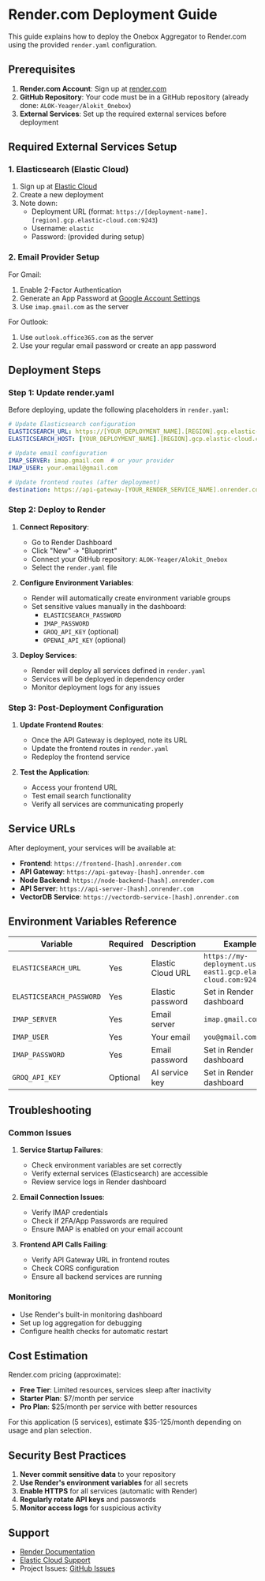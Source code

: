# Render.com Deployment Guide

This guide explains how to deploy the Onebox Aggregator to Render.com using the provided `render.yaml` configuration.

## Prerequisites

1. **Render.com Account**: Sign up at [render.com](https://render.com)
2. **GitHub Repository**: Your code must be in a GitHub repository (already done: `ALOK-Yeager/Alokit_Onebox`)
3. **External Services**: Set up the required external services before deployment

## Required External Services Setup

### 1. Elasticsearch (Elastic Cloud)

1. Sign up at [Elastic Cloud](https://cloud.elastic.co/)
2. Create a new deployment
3. Note down:
   - Deployment URL (format: `https://[deployment-name].[region].gcp.elastic-cloud.com:9243`)
   - Username: `elastic`
   - Password: (provided during setup)

### 2. Email Provider Setup

For Gmail:
1. Enable 2-Factor Authentication
2. Generate an App Password at [Google Account Settings](https://myaccount.google.com/apppasswords)
3. Use `imap.gmail.com` as the server

For Outlook:
1. Use `outlook.office365.com` as the server
2. Use your regular email password or create an app password

## Deployment Steps

### Step 1: Update render.yaml

Before deploying, update the following placeholders in `render.yaml`:

```yaml
# Update Elasticsearch configuration
ELASTICSEARCH_URL: https://[YOUR_DEPLOYMENT_NAME].[REGION].gcp.elastic-cloud.com:9243
ELASTICSEARCH_HOST: [YOUR_DEPLOYMENT_NAME].[REGION].gcp.elastic-cloud.com

# Update email configuration
IMAP_SERVER: imap.gmail.com  # or your provider
IMAP_USER: your.email@gmail.com

# Update frontend routes (after deployment)
destination: https://api-gateway-[YOUR_RENDER_SERVICE_NAME].onrender.com
```

### Step 2: Deploy to Render

1. **Connect Repository**:
   - Go to Render Dashboard
   - Click "New" → "Blueprint"
   - Connect your GitHub repository: `ALOK-Yeager/Alokit_Onebox`
   - Select the `render.yaml` file

2. **Configure Environment Variables**:
   - Render will automatically create environment variable groups
   - Set sensitive values manually in the dashboard:
     - `ELASTICSEARCH_PASSWORD`
     - `IMAP_PASSWORD`
     - `GROQ_API_KEY` (optional)
     - `OPENAI_API_KEY` (optional)

3. **Deploy Services**:
   - Render will deploy all services defined in `render.yaml`
   - Services will be deployed in dependency order
   - Monitor deployment logs for any issues

### Step 3: Post-Deployment Configuration

1. **Update Frontend Routes**:
   - Once the API Gateway is deployed, note its URL
   - Update the frontend routes in `render.yaml`
   - Redeploy the frontend service

2. **Test the Application**:
   - Access your frontend URL
   - Test email search functionality
   - Verify all services are communicating properly

## Service URLs

After deployment, your services will be available at:

- **Frontend**: `https://frontend-[hash].onrender.com`
- **API Gateway**: `https://api-gateway-[hash].onrender.com`
- **Node Backend**: `https://node-backend-[hash].onrender.com`
- **API Server**: `https://api-server-[hash].onrender.com`
- **VectorDB Service**: `https://vectordb-service-[hash].onrender.com`

## Environment Variables Reference

| Variable | Required | Description | Example |
|----------|----------|-------------|---------|
| `ELASTICSEARCH_URL` | Yes | Elastic Cloud URL | `https://my-deployment.us-east1.gcp.elastic-cloud.com:9243` |
| `ELASTICSEARCH_PASSWORD` | Yes | Elastic password | Set in Render dashboard |
| `IMAP_SERVER` | Yes | Email server | `imap.gmail.com` |
| `IMAP_USER` | Yes | Your email | `you@gmail.com` |
| `IMAP_PASSWORD` | Yes | Email password | Set in Render dashboard |
| `GROQ_API_KEY` | Optional | AI service key | Set in Render dashboard |

## Troubleshooting

### Common Issues

1. **Service Startup Failures**:
   - Check environment variables are set correctly
   - Verify external services (Elasticsearch) are accessible
   - Review service logs in Render dashboard

2. **Email Connection Issues**:
   - Verify IMAP credentials
   - Check if 2FA/App Passwords are required
   - Ensure IMAP is enabled on your email account

3. **Frontend API Calls Failing**:
   - Verify API Gateway URL in frontend routes
   - Check CORS configuration
   - Ensure all backend services are running

### Monitoring

- Use Render's built-in monitoring dashboard
- Set up log aggregation for debugging
- Configure health checks for automatic restart

## Cost Estimation

Render.com pricing (approximate):
- **Free Tier**: Limited resources, services sleep after inactivity
- **Starter Plan**: $7/month per service
- **Pro Plan**: $25/month per service with better resources

For this application (5 services), estimate $35-125/month depending on usage and plan selection.

## Security Best Practices

1. **Never commit sensitive data** to your repository
2. **Use Render's environment variables** for all secrets
3. **Enable HTTPS** for all services (automatic with Render)
4. **Regularly rotate API keys** and passwords
5. **Monitor access logs** for suspicious activity

## Support

- [Render Documentation](https://render.com/docs)
- [Elastic Cloud Support](https://cloud.elastic.co/support)
- Project Issues: [GitHub Issues](https://github.com/ALOK-Yeager/Alokit_Onebox/issues)